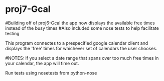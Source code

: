 # proj7-Gcal
#Building off of proj6-Gcal the app now displays the available free times instead of the busy times
#Also included some nose tests to help facilitate testing

This program connectes to a prespecified google calendar client and displays the 'free' times for whichever set of calendars the user chooses.

#NOTES:
If you select a date range that spans over too much free times in your calendar, the app will time out.

Run tests using nosetests from python-nose
